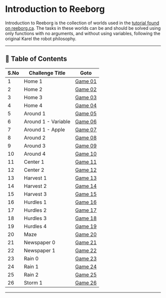 # Introduction to Reeborg

Introduction to Reeborg is the collection of worlds used in the [tutorial found on reeborg.ca](https://reeborg.ca/docs/en/). The tasks in these worlds can be and should be solved using only functions with no arguments, and without using variables, following the original Karel the robot philosophy.

---

## 📅 Table of Contents

| S.No | Challenge Title        | Goto                      |  
|------|------------------------|---------------------------|
| 1    | Home 1                 | [Game 01](1/README.md)    |  
| 2    | Home 2                 | [Game 02](2/README.md)    |
| 3    | Home 3                 | [Game 03](3/README.md)    |
| 4    | Home 4                 | [Game 04](4/README.md)    |
| 5    | Around 1               | [Game 05](5/README.md)    |
| 6    | Around 1 - Variable    | [Game 06](6/README.md)    |
| 7    | Around 1 - Apple       | [Game 07](7/README.md)    |
| 8    | Around 2               | [Game 08](8/README.md)    |
| 9    | Around 3               | [Game 09](9/README.md)    |
| 10   | Around 4               | [Game 10](10/README.md)   |
| 11   | Center 1               | [Game 11](11/README.md)   |
| 12   | Center 2               | [Game 12](12/README.md)   |
| 13   | Harvest 1              | [Game 13](13/README.md)   |
| 14   | Harvest 2              | [Game 14](14/README.md)   |
| 15   | Harvest 3              | [Game 15](15/README.md)   |
| 16   | Hurdles 1              | [Game 16](16/README.md)   |
| 17   | Hurdles 2              | [Game 17](17/README.md)   |
| 18   | Hurdles 3              | [Game 18](18/README.md)   |
| 19   | Hurdles 4              | [Game 19](19/README.md)   |
| 20   | Maze                   | [Game 20](20/README.md)   |
| 21   | Newspaper 0            | [Game 21](21/README.md)   |
| 22   | Newspaper 1            | [Game 22](22/README.md)   |
| 23   | Rain 0                 | [Game 23](23/README.md)   |
| 24   | Rain 1                 | [Game 24](24/README.md)   |
| 25   | Rain 2                 | [Game 25](25/README.md)   |
| 26   | Storm 1                | [Game 26](26/README.md)   |

---